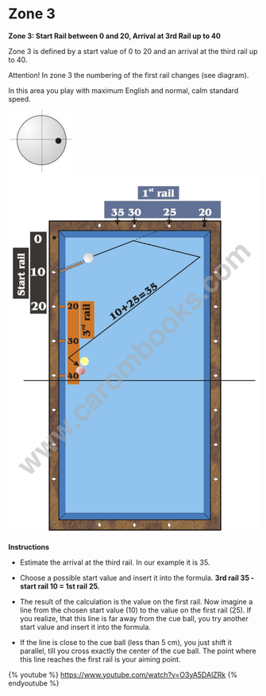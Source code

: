 # Zone 3

**Zone 3: Start Rail between 0 and 20, Arrival at 3rd Rail up to 40**

Zone 3 is defined by a start value of 0 to 20 and an arrival at the third rail up to 40.

Attention! In zone 3 the numbering of the first rail changes (see diagram).

In this area you play with maximum English and normal, calm standard speed.

![](../../files/P11.jpg)
![](../../files/P12.jpg)

**Instructions**

* Estimate the arrival at the third rail. In our example it is 35.

* Choose a possible start value and insert it into the formula. **3rd rail 35 - start rail 10 = 1st rail 25.**

* The result of the calculation is the value on the first rail. Now imagine a line from the chosen start value (10) to the value on the first rail (25). If you realize, that this line is far away from the cue ball, you try another start value and insert it into the formula.

* If the line is close to the cue ball (less than 5 cm), you just shift it parallel, till you cross exactly the center of the cue ball. The point where this line reaches the first rail is your aiming point.

{% youtube %}
https://www.youtube.com/watch?v=O3yA5DAlZRk
{% endyoutube %}